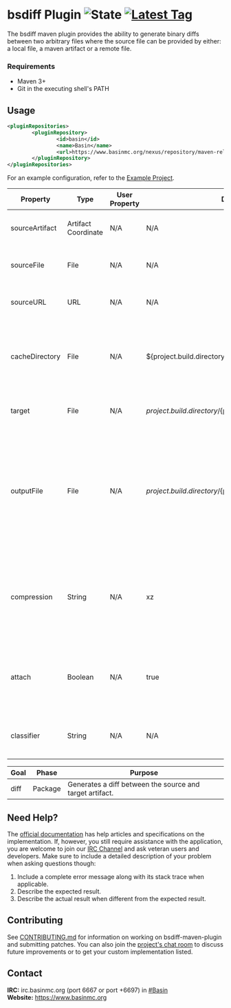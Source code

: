 # bsdiff Plugin ![State](https://img.shields.io/badge/state-snapshot-orange.svg) [![Latest Tag](https://img.shields.io/github/release/basinmc/bsdiff-maven-plugin.svg)](https://github.com/BasinMC/bsdiff-maven-plugin/releases)

The bsdiff maven plugin provides the ability to generate binary diffs between two arbitrary files
where the source file can be provided by either: a local file, a maven artifact or a remote file.

### Requirements

* Maven 3+
* Git in the executing shell's PATH

## Usage

```xml
<pluginRepositories>
        <pluginRepository>
                <id>basin</id>
                <name>Basin</name>
                <url>https://www.basinmc.org/nexus/repository/maven-releases/</url>
        </pluginRepository>
</pluginRepositories>
```

For an example configuration, refer to the [Example Project](example/pom.xml).

| Property       | Type                | User Property | Default                                                      | Purpose                                                                                                                                                                                                                                                                             |
| -------------- | ------------------- | ------------- | ------------------------------------------------------------ | ----------------------------------------------------------------------------------------------------------------------------------------------------------------------------------------------------------------------------------------------------------------------------------- |
| sourceArtifact | Artifact Coordinate | N/A           | N/A                                                          | Specifies a source artifact to compare against.                                                                                                                                                                                                                                     |
| sourceFile     | File                | N/A           | N/A                                                          | Specifies a source file to compare against.                                                                                                                                                                                                                                         |
| sourceURL      | URL                 | N/A           | N/A                                                          | Specifies a source URL to compare against.                                                                                                                                                                                                                                          |
| cacheDirectory | File                | N/A           | ${project.build.directory}                                   | Specifies the directory to store downloaded files in (only applies when sourceURL is set).                                                                                                                                                                                          |
| target         | File                | N/A           | ${project.build.directory}/${project.build.finalName}.jar    | Specifies the target file to compare the source to.                                                                                                                                                                                                                                 |
| outputFile     | File                | N/A           | ${project.build.directory}/${project.build.finalName}.bsdiff | Specifies the file to store the generated patch in.<br />**Note:** The compression algorithm will be added as an extension, "bsdiff" will be added as an extension if not present already.                                                                                          |
| compression    | String              | N/A           | xz                                                           | Specifies the compression algorithm - Can be any of the constant values described in the [Commons Compress Documentation](https://commons.apache.org/proper/commons-compress/javadocs/api-1.10/org/apache/commons/compress/compressors/CompressorStreamFactory.html#field_summary). |
| attach         | Boolean             | N/A           | true                                                         | Specifies whether the generated diff shall be attached when installing or deploying this project.                                                                                                                                                                                   |
| classifier     | String              | N/A           | N/A                                                          | Specifies the classifier to apply to all attached artifacts.                                                                                                                                                                                                                        |

| Goal | Phase   | Purpose                                                  |
| ---- | ------- | -------------------------------------------------------- |
| diff | Package | Generates a diff between the source and target artifact. |

## Need Help?

The [official documentation][wiki] has help articles and specifications on the implementation. If,
however, you still require assistance with the application, you are welcome to join our
[IRC Channel](#contact) and ask veteran users and developers. Make sure to include a detailed
description of your problem when asking questions though:

1. Include a complete error message along with its stack trace when applicable.
2. Describe the expected result.
3. Describe the actual result when different from the expected result.

[wiki]: https://github.com/BasinMC/bsdiff-maven-plugin/wiki

## Contributing

See [CONTRIBUTING.md](CONTRIBUTING.md) for information on working on bsdiff-maven-plugin and
submitting patches. You can also join the [project's chat room](#contact) to discuss future
improvements or to get your custom implementation listed.

## Contact

**IRC:** irc.basinmc.org (port 6667 or port +6697) in [#Basin](irc://irc.basinmc.org/Basin)<br />
**Website:** https://www.basinmc.org
